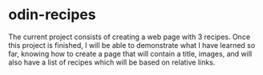 # odin-recipes
The current project consists of creating a web page with 3 recipes. Once this project is finished, I will be able to demonstrate what I have learned so far, knowing how to create a page that will contain a title, images, and will also have a list of recipes which will be based on relative links.